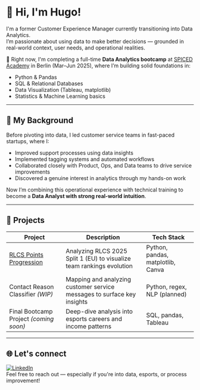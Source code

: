 # 👋 Hi, I'm Hugo!

I'm a former Customer Experience Manager currently transitioning into Data Analytics.  
I’m passionate about using data to make better decisions — grounded in real-world context, user needs, and operational realities.

🎯 Right now, I'm completing a full-time **Data Analytics bootcamp** at [SPICED Academy](https://www.spiced-academy.com/) in Berlin (Mar–Jun 2025), where I’m building solid foundations in:
- Python & Pandas
- SQL & Relational Databases
- Data Visualization (Tableau, matplotlib)
- Statistics & Machine Learning basics

---

## 🧠 My Background

Before pivoting into data, I led customer service teams in fast-paced startups, where I:
- Improved support processes using data insights  
- Implemented tagging systems and automated workflows  
- Collaborated closely with Product, Ops, and Data teams to drive service improvements  
- Discovered a genuine interest in analytics through my hands-on work

Now I’m combining this operational experience with technical training to become a **Data Analyst with strong real-world intuition**.

---

## 📂 Projects

| Project | Description | Tech Stack |
|--------|-------------|------------|
| [RLCS Points Progression](https://github.com/HugoM-V/personal_projects/tree/main/RLCS%2025) | Analyzing RLCS 2025 Split 1 (EU) to visualize team rankings evolution | Python, pandas, matplotlib, Canva |
| Contact Reason Classifier *(WIP)* | Mapping and analyzing customer service messages to surface key insights | Python, regex, NLP (planned) |
| Final Bootcamp Project *(coming soon)* | Deep-dive analysis into esports careers and income patterns | SQL, pandas, Tableau |

---

## 🌐 Let's connect

[![LinkedIn](https://img.shields.io/badge/LinkedIn-%230077B5.svg?logo=linkedin&logoColor=white)](https://linkedin.com/in/hmaltavacas)  
Feel free to reach out — especially if you're into data, esports, or process improvement!
